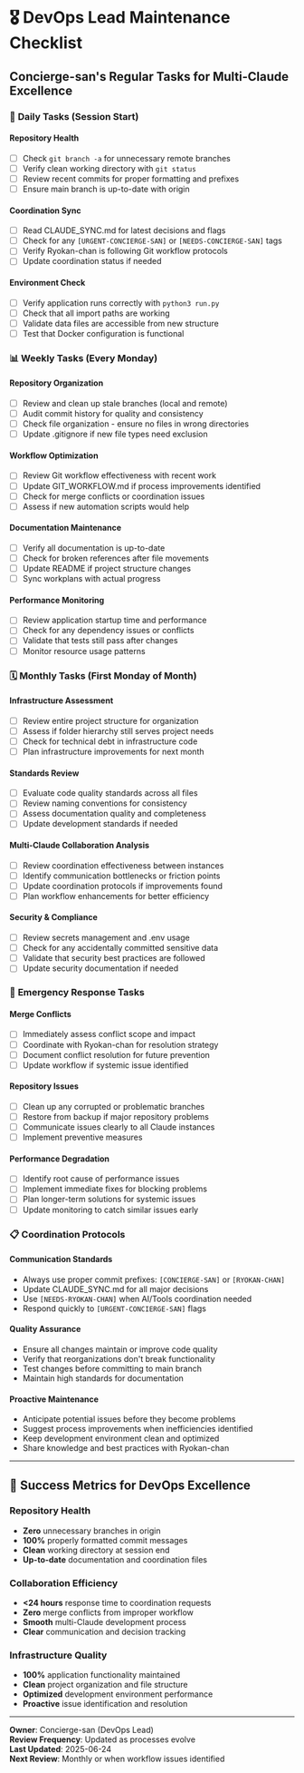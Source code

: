 # 🎖️ DevOps Lead Maintenance Checklist
## Concierge-san's Regular Tasks for Multi-Claude Excellence

### 📅 **Daily Tasks** (Session Start)

#### Repository Health
- [ ] Check `git branch -a` for unnecessary remote branches
- [ ] Verify clean working directory with `git status`
- [ ] Review recent commits for proper formatting and prefixes
- [ ] Ensure main branch is up-to-date with origin

#### Coordination Sync
- [ ] Read CLAUDE_SYNC.md for latest decisions and flags
- [ ] Check for any `[URGENT-CONCIERGE-SAN]` or `[NEEDS-CONCIERGE-SAN]` tags
- [ ] Verify Ryokan-chan is following Git workflow protocols
- [ ] Update coordination status if needed

#### Environment Check
- [ ] Verify application runs correctly with `python3 run.py`
- [ ] Check that all import paths are working
- [ ] Validate data files are accessible from new structure
- [ ] Test that Docker configuration is functional

### 📊 **Weekly Tasks** (Every Monday)

#### Repository Organization
- [ ] Review and clean up stale branches (local and remote)
- [ ] Audit commit history for quality and consistency
- [ ] Check file organization - ensure no files in wrong directories
- [ ] Update .gitignore if new file types need exclusion

#### Workflow Optimization
- [ ] Review Git workflow effectiveness with recent work
- [ ] Update GIT_WORKFLOW.md if process improvements identified
- [ ] Check for merge conflicts or coordination issues
- [ ] Assess if new automation scripts would help

#### Documentation Maintenance
- [ ] Verify all documentation is up-to-date
- [ ] Check for broken references after file movements
- [ ] Update README if project structure changes
- [ ] Sync workplans with actual progress

#### Performance Monitoring
- [ ] Review application startup time and performance
- [ ] Check for any dependency issues or conflicts
- [ ] Validate that tests still pass after changes
- [ ] Monitor resource usage patterns

### 🗓️ **Monthly Tasks** (First Monday of Month)

#### Infrastructure Assessment
- [ ] Review entire project structure for organization
- [ ] Assess if folder hierarchy still serves project needs
- [ ] Check for technical debt in infrastructure code
- [ ] Plan infrastructure improvements for next month

#### Standards Review
- [ ] Evaluate code quality standards across all files
- [ ] Review naming conventions for consistency
- [ ] Assess documentation quality and completeness
- [ ] Update development standards if needed

#### Multi-Claude Collaboration Analysis
- [ ] Review coordination effectiveness between instances
- [ ] Identify communication bottlenecks or friction points
- [ ] Update coordination protocols if improvements found
- [ ] Plan workflow enhancements for better efficiency

#### Security & Compliance
- [ ] Review secrets management and .env usage
- [ ] Check for any accidentally committed sensitive data
- [ ] Validate that security best practices are followed
- [ ] Update security documentation if needed

### 🚨 **Emergency Response Tasks**

#### Merge Conflicts
- [ ] Immediately assess conflict scope and impact
- [ ] Coordinate with Ryokan-chan for resolution strategy
- [ ] Document conflict resolution for future prevention
- [ ] Update workflow if systemic issue identified

#### Repository Issues
- [ ] Clean up any corrupted or problematic branches
- [ ] Restore from backup if major repository problems
- [ ] Communicate issues clearly to all Claude instances
- [ ] Implement preventive measures

#### Performance Degradation
- [ ] Identify root cause of performance issues
- [ ] Implement immediate fixes for blocking problems
- [ ] Plan longer-term solutions for systemic issues
- [ ] Update monitoring to catch similar issues early

### 📋 **Coordination Protocols**

#### Communication Standards
- Always use proper commit prefixes: `[CONCIERGE-SAN]` or `[RYOKAN-CHAN]`
- Update CLAUDE_SYNC.md for all major decisions
- Use `[NEEDS-RYOKAN-CHAN]` when AI/Tools coordination needed
- Respond quickly to `[URGENT-CONCIERGE-SAN]` flags

#### Quality Assurance
- Ensure all changes maintain or improve code quality
- Verify that reorganizations don't break functionality
- Test changes before committing to main branch
- Maintain high standards for documentation

#### Proactive Maintenance
- Anticipate potential issues before they become problems
- Suggest process improvements when inefficiencies identified
- Keep development environment clean and optimized
- Share knowledge and best practices with Ryokan-chan

---

## 🎯 **Success Metrics for DevOps Excellence**

### Repository Health
- **Zero** unnecessary branches in origin
- **100%** properly formatted commit messages
- **Clean** working directory at session end
- **Up-to-date** documentation and coordination files

### Collaboration Efficiency
- **<24 hours** response time to coordination requests
- **Zero** merge conflicts from improper workflow
- **Smooth** multi-Claude development process
- **Clear** communication and decision tracking

### Infrastructure Quality
- **100%** application functionality maintained
- **Clean** project organization and file structure
- **Optimized** development environment performance
- **Proactive** issue identification and resolution

---

**Owner**: Concierge-san (DevOps Lead)  
**Review Frequency**: Updated as processes evolve  
**Last Updated**: 2025-06-24  
**Next Review**: Monthly or when workflow issues identified
